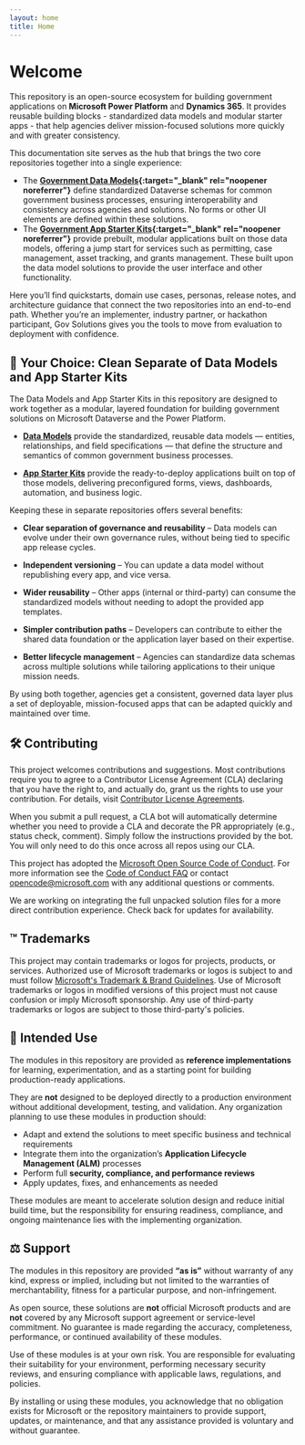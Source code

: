 ```yaml
---
layout: home
title: Home
---
```


# Welcome

This repository is an open-source ecosystem for building government applications on **Microsoft Power Platform** and **Dynamics 365**. It provides reusable building blocks - standardized data models and modular starter apps - that help agencies deliver mission-focused solutions more quickly and with greater consistency.

This documentation site serves as the hub that brings the two core repositories together into a single experience:

* The **[Government Data Models](https://github.com/microsoft/gov-datamodels){:target="_blank" rel="noopener noreferrer"}** define standardized Dataverse schemas for common government business processes, ensuring interoperability and consistency across agencies and solutions. No forms or other UI elements are defined within these solutions.
* The **[Government App Starter Kits](https://github.com/microsoft/gov-apptemplates){:target="_blank" rel="noopener noreferrer"}** provide prebuilt, modular applications built on those data models, offering a jump start for services such as permitting, case management, asset tracking, and grants management. These built upon the data model solutions to provide the user interface and other functionality.

Here you’ll find quickstarts, domain use cases, personas, release notes, and architecture guidance that connect the two repositories into an end-to-end path. Whether you’re an implementer, industry partner, or hackathon participant, Gov Solutions gives you the tools to move from evaluation to deployment with confidence.

## 🎯 Your Choice: Clean Separate of Data Models and App Starter Kits

The Data Models and App Starter Kits in this repository are designed to work together as a modular, layered foundation for building government solutions on Microsoft Dataverse and the Power Platform.

- [**Data Models**](/data-models.html) provide the standardized, reusable data models — entities, relationships, and field specifications — that define the structure and semantics of common government business processes.

- [**App Starter Kits**](/app-starter-kits.html) provide the ready-to-deploy applications built on top of those models, delivering preconfigured forms, views, dashboards, automation, and business logic.

Keeping these in separate repositories offers several benefits:

- **Clear separation of governance and reusability** – Data models can evolve under their own governance rules, without being tied to specific app release cycles.

- **Independent versioning** – You can update a data model without republishing every app, and vice versa.

- **Wider reusability** – Other apps (internal or third-party) can consume the standardized models without needing to adopt the provided app templates.

- **Simpler contribution paths** – Developers can contribute to either the shared data foundation or the application layer based on their expertise.

- **Better lifecycle management** – Agencies can standardize data schemas across multiple solutions while tailoring applications to their unique mission needs.

By using both together, agencies get a consistent, governed data layer plus a set of deployable, mission-focused apps that can be adapted quickly and maintained over time.

## 🛠️ Contributing

This project welcomes contributions and suggestions.  Most contributions require you to agree to a
Contributor License Agreement (CLA) declaring that you have the right to, and actually do, grant us
the rights to use your contribution. For details, visit [Contributor License Agreements](https://cla.opensource.microsoft.com).

When you submit a pull request, a CLA bot will automatically determine whether you need to provide
a CLA and decorate the PR appropriately (e.g., status check, comment). Simply follow the instructions
provided by the bot. You will only need to do this once across all repos using our CLA.

This project has adopted the [Microsoft Open Source Code of Conduct](https://opensource.microsoft.com/codeofconduct/).
For more information see the [Code of Conduct FAQ](https://opensource.microsoft.com/codeofconduct/faq/) or
contact [opencode@microsoft.com](mailto:opencode@microsoft.com) with any additional questions or comments.

We are working on integrating the full unpacked solution files for a more direct contribution experience. Check back for updates for availability.

## ™️ Trademarks

This project may contain trademarks or logos for projects, products, or services. Authorized use of Microsoft
trademarks or logos is subject to and must follow
[Microsoft's Trademark & Brand Guidelines](https://www.microsoft.com/legal/intellectualproperty/trademarks/usage/general).
Use of Microsoft trademarks or logos in modified versions of this project must not cause confusion or imply Microsoft sponsorship.
Any use of third-party trademarks or logos are subject to those third-party's policies.

## 📌 Intended Use

The modules in this repository are provided as **reference implementations** for learning, experimentation, and as a starting point for building production-ready applications.

They are **not** designed to be deployed directly to a production environment without additional development, testing, and validation. Any organization planning to use these modules in production should:

* Adapt and extend the solutions to meet specific business and technical requirements
* Integrate them into the organization’s **Application Lifecycle Management (ALM)** processes
* Perform full **security, compliance, and performance reviews**
* Apply updates, fixes, and enhancements as needed

These modules are meant to accelerate solution design and reduce initial build time, but the responsibility for ensuring readiness, compliance, and ongoing maintenance lies with the implementing organization.

## ⚖️ Support 

The modules in this repository are provided **“as is”** without warranty of any kind, express or implied, including but not limited to the warranties of merchantability, fitness for a particular purpose, and non-infringement.

As open source, these solutions are **not** official Microsoft products and are **not** covered by any Microsoft support agreement or service-level commitment. No guarantee is made regarding the accuracy, completeness, performance, or continued availability of these modules.

Use of these modules is at your own risk. You are responsible for evaluating their suitability for your environment, performing necessary security reviews, and ensuring compliance with applicable laws, regulations, and policies.

By installing or using these modules, you acknowledge that no obligation exists for Microsoft or the repository maintainers to provide support, updates, or maintenance, and that any assistance provided is voluntary and without guarantee.

